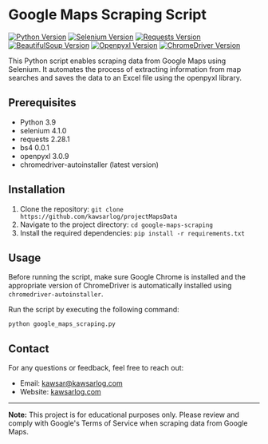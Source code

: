 # Google Maps Scraping Script

[![Python Version](https://img.shields.io/badge/python-3.9-blue)](https://www.python.org/downloads/release/python-390/)
[![Selenium Version](https://img.shields.io/badge/selenium-4.1.0-brightgreen)](https://pypi.org/project/selenium/)
[![Requests Version](https://img.shields.io/badge/requests-2.28.1-orange)](https://pypi.org/project/requests/)
[![BeautifulSoup Version](https://img.shields.io/badge/bs4-0.0.1-lightgrey)](https://pypi.org/project/bs4/)
[![Openpyxl Version](https://img.shields.io/badge/openpyxl-3.0.9-yellow)](https://pypi.org/project/openpyxl/)
[![ChromeDriver Version](https://img.shields.io/badge/chromedriver--autoinstaller-latest-blueviolet)](https://pypi.org/project/chromedriver-autoinstaller/)

This Python script enables scraping data from Google Maps using Selenium. It automates the process of extracting information from map searches and saves the data to an Excel file using the openpyxl library.

## Prerequisites
- Python 3.9
- selenium 4.1.0
- requests 2.28.1
- bs4 0.0.1
- openpyxl 3.0.9
- chromedriver-autoinstaller (latest version)

## Installation
1. Clone the repository: `git clone https://github.com/kawsarlog/projectMapsData`
2. Navigate to the project directory: `cd google-maps-scraping`
3. Install the required dependencies: `pip install -r requirements.txt`

## Usage
Before running the script, make sure Google Chrome is installed and the appropriate version of ChromeDriver is automatically installed using `chromedriver-autoinstaller`.

Run the script by executing the following command:

```
python google_maps_scraping.py
```

## Contact
For any questions or feedback, feel free to reach out:

- Email: kawsar@kawsarlog.com
- Website: [kawsarlog.com](https://www.kawsarlog.com)

---

**Note:** This project is for educational purposes only. Please review and comply with Google's Terms of Service when scraping data from Google Maps.
